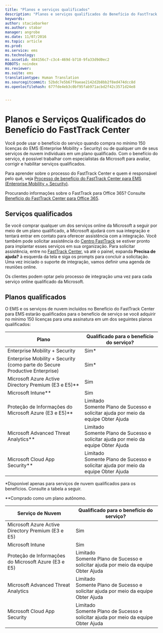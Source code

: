 ```yaml
---
title: "Planos e serviços qualificados"
description: "Planos e serviços qualificados do Benefício do FastTrack Center"
keywords: 
author: staciebarker
ms.author: stabar
manager: angrobe
ms.date: 11/07/2016
ms.topic: article
ms.prod: 
ms.service: ems
ms.technology: 
ms.assetid: 484156c7-c3c4-469d-b718-9fa33d9d0ec2
ROBOTS: noindex
ms.reviewer: 
ms.suite: ems
translationtype: Human Translation
ms.sourcegitcommit: 52bdc7e5b67f9aeae2142d2b8bb2f8ed474dcc8d
ms.openlocfilehash: 677fde4eb3c0bf95fab971acbd2f42c3571d24e8


---
```


# <a name="fasttrack-center-benefit-eligible-services-and-plans"></a>Planos e Serviços Qualificados do Benefício do FastTrack Center
Você pode usar o benefício do serviço quando compra no mínimo 150 licenças do EMS (Enterprise Mobility + Security) ou de qualquer um de seus serviços de nuvem individuais em um plano qualificado. Com o benefício do serviço, é possível trabalhar com especialistas da Microsoft para avaliar, corrigir e habilitar serviços qualificados.

Para aprender sobre o processo do FastTrack Center e quem é responsável pelo quê, veja [Processo de benefício do FastTrack Center para EMS (Enterprise Mobility + Security)](fasttrack-center-benefit-process-for-enterprise-mobility-suite-ems.md).

Procurando informações sobre o FastTrack para Office 365? Consulte [Benefício do FastTrack Center para Office 365](https://technet.microsoft.com/library/office-365-onboarding-benefit.aspx).

## <a name="eligible-services"></a>Serviços qualificados
Se você comprar qualquer um dos serviços online da Microsoft a seguir por meio de um plano qualificado, a Microsoft ajudará com sua integração e tentará entrar em contato para oferecer assistência com a integração. Você também pode solicitar assistência do [Centro FastTrack](http://fasttrack.microsoft.com/) se estiver pronto para implantar esses serviços em sua organização. Para solicitar assistência, entre no [FastTrack Center](http://fasttrack.microsoft.com/), vá até o painel, expanda **Precisa de ajuda?** à esquerda da tela e siga os prompts para concluir a solicitação. Uma vez iniciado o suporte de integração, vamos definir uma agenda de reuniões online.

Os clientes podem optar pelo processo de integração uma vez para cada serviço online qualificado da Microsoft.

## <a name="eligible-plans"></a>Planos qualificados
O EMS e os serviços de nuvem incluídos no Benefício do FastTrack Center para EMS estarão qualificados para o benefício de serviço se você adquirir no mínimo 150 licenças para uma assinatura em um dos seguintes planos qualificados:

|Plano|Qualificado para o benefício do serviço?|
|--------|-------------------------------------|
|Enterprise Mobility + Security |Sim*|
|Enterprise Mobility + Security (como parte do Secure Productive Enterprise)|Sim*|
|Microsoft Azure Active Directory Premium (E3 e E5)**|Sim|
|Microsoft Intune**|Sim|
|Proteção de Informações do Microsoft Azure (E3 e E5)**|Limitado</br>Somente Plano de Sucesso e solicitar ajuda por meio da equipe Obter Ajuda|
|Microsoft Advanced Threat Analytics**|Limitado</br>Somente Plano de Sucesso e solicitar ajuda por meio da equipe Obter Ajuda|
|Microsoft Cloud App Security**|Limitado</br>Somente Plano de Sucesso e solicitar ajuda por meio da equipe Obter Ajuda|

*Disponível apenas para serviços de nuvem qualificados para os benefícios. Consulte a tabela a seguir.

**Comprado como um plano autônomo.

|Serviço de Nuvem|Qualificado para o benefício do serviço?|
|--------|-------------------------------------|
|Microsoft Azure Active Directory Premium (E3 e E5)|Sim|
|Microsoft Intune|Sim|
|Proteção de Informações do Microsoft Azure (E3 e E5)|Limitado</br>Somente Plano de Sucesso e solicitar ajuda por meio da equipe Obter Ajuda|
|Microsoft Advanced Threat Analytics|Limitado</br>Somente Plano de Sucesso e solicitar ajuda por meio da equipe Obter Ajuda|
|Microsoft Cloud App Security|Limitado</br>Somente Plano de Sucesso e solicitar ajuda por meio da equipe Obter Ajuda|



<!--HONumber=Dec16_HO2-->


